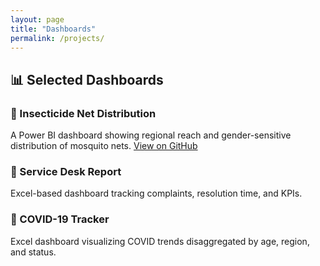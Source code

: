 ```yaml
---
layout: page
title: "Dashboards"
permalink: /projects/
---
```


## 📊 Selected Dashboards

### 🦟 Insecticide Net Distribution
A Power BI dashboard showing regional reach and gender-sensitive distribution of mosquito nets.
[View on GitHub](https://github.com/korwa/energy-sector-Dashboard)

### 🧾 Service Desk Report
Excel-based dashboard tracking complaints, resolution time, and KPIs.

### 🦠 COVID-19 Tracker
Excel dashboard visualizing COVID trends disaggregated by age, region, and status.